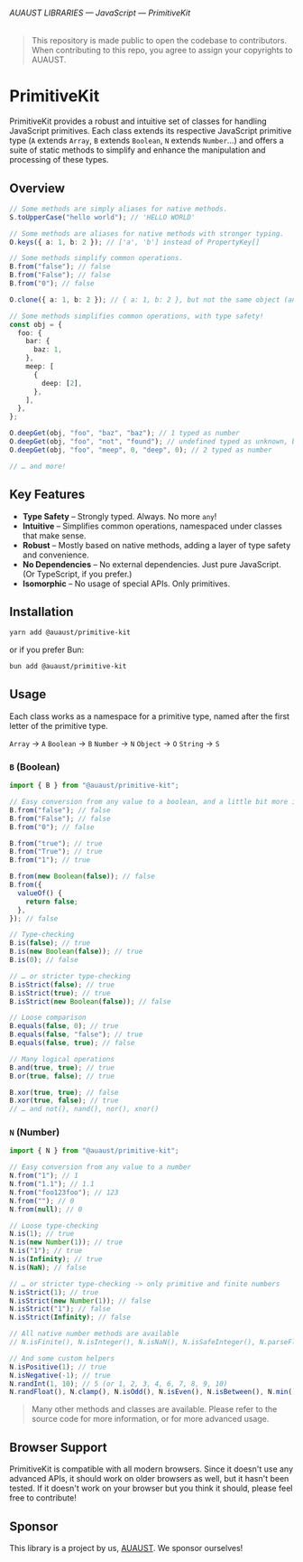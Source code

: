 ###### AUAUST LIBRARIES — JavaScript — PrimitiveKit

> This repository is made public to open the codebase to contributors.
> When contributing to this repo, you agree to assign your copyrights to AUAUST.

# PrimitiveKit

<!-- The library provides a robust and intuitive set of classes for handling JavaScript primitives. Each class extends its respective JavaScript primitive type (Array, String, Boolean, Number, Object) and offers a suite of static methods to simplify and enhance the manipulation and processing of these types.
 -->

PrimitiveKit provides a robust and intuitive set of classes for handling JavaScript primitives. Each class extends its respective JavaScript primitive type (`A` extends `Array`, `B` extends `Boolean`, `N` extends `Number`…) and offers a suite of static methods to simplify and enhance the manipulation and processing of these types.

## Overview

```ts
// Some methods are simply aliases for native methods.
S.toUpperCase("hello world"); // 'HELLO WORLD'

// Some methods are aliases for native methods with stronger typing.
O.keys({ a: 1, b: 2 }); // ['a', 'b'] instead of PropertyKey[]

// Some methods simplify common operations.
B.from("false"); // false
B.from("False"); // false
B.from("0"); // false

O.clone({ a: 1, b: 2 }); // { a: 1, b: 2 }, but not the same object (and is deeply cloned!)

// Some methods simplifies common operations, with type safety!
const obj = {
  foo: {
    bar: {
      baz: 1,
    },
    meep: [
      {
        deep: [2],
      },
    ],
  },
};

O.deepGet(obj, "foo", "baz", "baz"); // 1 typed as number
O.deepGet(obj, "foo", "not", "found"); // undefined typed as unknown, because it may exist but not be inferred correctly
O.deepGet(obj, "foo", "meep", 0, "deep", 0); // 2 typed as number

// … and more!
```

## Key Features

- **Type Safety** – Strongly typed. Always. No more `any`!
- **Intuitive** – Simplifies common operations, namespaced under classes that make sense.
- **Robust** – Mostly based on native methods, adding a layer of type safety and convenience.
- **No Dependencies** – No external dependencies. Just pure JavaScript. (Or TypeScript, if you prefer.)
- **Isomorphic** – No usage of special APIs. Only primitives.

## Installation

```sh
yarn add @auaust/primitive-kit
```

or if you prefer Bun:

```sh
bun add @auaust/primitive-kit
```

## Usage

Each class works as a namespace for a primitive type, named after the first letter of the primitive type.

`Array` → `A`
`Boolean` → `B`
`Number` → `N`
`Object` → `O`
`String` → `S`

### `B` (Boolean)

```ts
import { B } from "@auaust/primitive-kit";

// Easy conversion from any value to a boolean, and a little bit more input-aware than Boolean()
B.from("false"); // false
B.from("False"); // false
B.from("0"); // false

B.from("true"); // true
B.from("True"); // true
B.from("1"); // true

B.from(new Boolean(false)); // false
B.from({
  valueOf() {
    return false;
  },
}); // false

// Type-checking
B.is(false); // true
B.is(new Boolean(false)); // true
B.is(0); // false

// … or stricter type-checking
B.isStrict(false); // true
B.isStrict(true); // true
B.isStrict(new Boolean(false)); // false

// Loose comparison
B.equals(false, 0); // true
B.equals(false, "false"); // true
B.equals(false, true); // false

// Many logical operations
B.and(true, true); // true
B.or(true, false); // true

B.xor(true, true); // false
B.xor(true, false); // true
// … and not(), nand(), nor(), xnor()
```

### `N` (Number)

```ts
import { N } from "@auaust/primitive-kit";

// Easy conversion from any value to a number
N.from("1"); // 1
N.from("1.1"); // 1.1
N.from("foo123foo"); // 123
N.from(""); // 0
N.from(null); // 0

// Loose type-checking
N.is(1); // true
N.is(new Number(1)); // true
N.is("1"); // true
N.is(Infinity); // true
N.is(NaN); // false

// … or stricter type-checking -> only primitive and finite numbers
N.isStrict(1); // true
N.isStrict(new Number(1)); // false
N.isStrict("1"); // false
N.isStrict(Infinity); // false

// All native number methods are available
// N.isFinite(), N.isInteger(), N.isNaN(), N.isSafeInteger(), N.parseFloat(), N.parseInt(), N.toExponential(), N.toFixed(), N.toPrecision(), …

// And some custom helpers
N.isPositive(1); // true
N.isNegative(-1); // true
N.randInt(1, 10); // 5 (or 1, 2, 3, 4, 6, 7, 8, 9, 10)
N.randFloat(), N.clamp(), N.isOdd(), N.isEven(), N.isBetween(), N.min(), N.max(), …
```

> Many other methods and classes are available. Please refer to the source code for more information, or for more advanced usage.

## Browser Support

PrimitiveKit is compatible with all modern browsers. Since it doesn't use any advanced APIs, it should work on older browsers as well, but it hasn't been tested.
If it doesn't work on your browser but you think it should, please feel free to contribute!

## Sponsor

This library is a project by us, [AUAUST](https://auaust.ch/). We sponsor ourselves!
